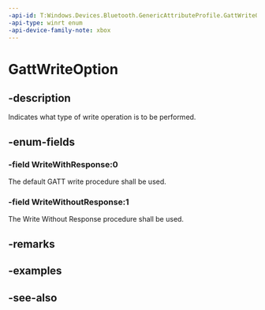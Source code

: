 ```yaml
---
-api-id: T:Windows.Devices.Bluetooth.GenericAttributeProfile.GattWriteOption
-api-type: winrt enum
-api-device-family-note: xbox
---
```


<!-- Enumeration syntax
public enum Windows.Devices.Bluetooth.GenericAttributeProfile.GattWriteOption : int
-->

# GattWriteOption

## -description
Indicates what type of write operation is to be performed.

## -enum-fields
### -field WriteWithResponse:0
The default GATT write procedure shall be used.

### -field WriteWithoutResponse:1
The Write Without Response procedure shall be used.


## -remarks

## -examples

## -see-also